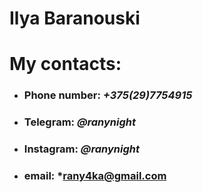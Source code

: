 # **Ilya Baranouski**
# **My contacts:**
* ### **Phone number:** *+375(29)7754915*
* ### **Telegram:**  *@ranynight*
* ### **Instagram:**  *@ranynight*
* ### **email:** *rany4ka@gmail.com

